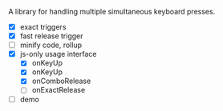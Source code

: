 A library for handling multiple simultaneous keyboard presses.

- [x] exact triggers
- [x] fast release trigger
- [ ] minify code, rollup
- [x] js-only usage interface
  - [x] onKeyUp
  - [x] onKeyUp
  - [x] onComboRelease
  - [ ] onExactRelease
- [ ] demo